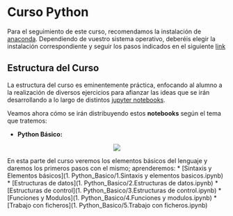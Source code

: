 # Curso Python

Para el seguimiento de este curso, recomendamos la instalación de [anaconda](https://www.anaconda.com/).
Dependiendo de vuestro sistema operativo, deberéis elegir la instalación correspondiente y seguir los pasos indicados en el siguiente [link](https://docs.anaconda.com/anaconda/install/)

## Estructura del Curso

La estructura del curso es eminentemente práctica, enfocando al alumno a la realización de diversos ejercicios para afianzar las ideas que se irán desarrollando a lo largo de distintos [jupyter notebooks](https://jupyter.org/).

Veamos ahora cómo se irán distribuyendo estos **notebooks** según el tema que tratemos:

* **Python Básico:** 

<div align="center">
   <a href="https://github.com/AfiQuants/Curso_Python/tree/main/1.%20Python_Basico/">
   <img src="https://3.bp.blogspot.com/-I-pXRG4ijSA/XYGcA9iILII/AAAAAAAACVg/HHB9ROtp1mUpkCTCKkjB_froP1dWbTmIACK4BGAYYCw/s1600/introToPython1.webp">
   </a>
</div>

En esta parte del curso veremos los elementos básicos del lenguaje y daremos los primeros pasos con el mismo; aprenderemos:
    * [Sintaxis y Elementos básicos](1. Python_Basico/1.Sintaxis y elementos basicos.ipynb)
    * [Estructuras de datos](1. Python_Basico/2.Estructuras de datos.ipynb)
    * [Estructuras de control](1. Python_Basico/3.Estructuras de control.ipynb)
    * [Funciones y Modulos](1. Python_Basico/4.Funciones y modulos.ipynb)
    * [Trabajo con ficheros](1. Python_Basico/5.Trabajo con ficheros.ipynb)
    
